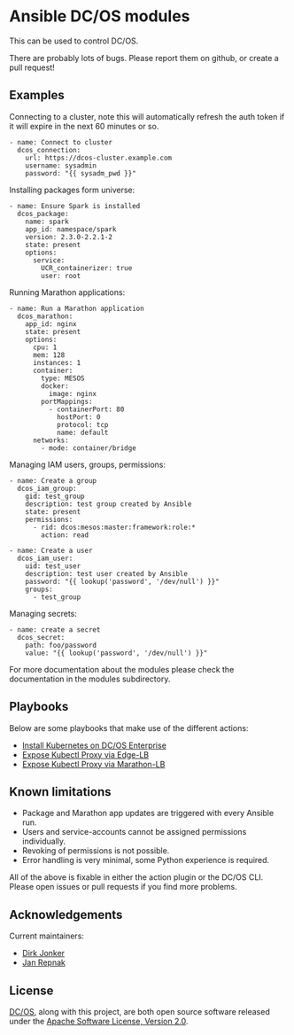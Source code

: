 # Ansible DC/OS modules

This can be used to control DC/OS.

There are probably lots of bugs. Please report them on github, or create a pull request!

## Examples

Connecting to a cluster, note this will automatically refresh the auth token if it will expire in the next 60 minutes or so.

    - name: Connect to cluster
      dcos_connection:
        url: https://dcos-cluster.example.com
        username: sysadmin
        password: "{{ sysadm_pwd }}"

Installing packages form universe:

    - name: Ensure Spark is installed
      dcos_package:
        name: spark
        app_id: namespace/spark
        version: 2.3.0-2.2.1-2
        state: present
        options:
          service:
            UCR_containerizer: true
            user: root

Running Marathon applications:

    - name: Run a Marathon application
      dcos_marathon:
        app_id: nginx
        state: present
        options:
          cpu: 1
          mem: 128
          instances: 1
          container:
            type: MESOS
            docker:
              image: nginx
            portMappings:
              - containerPort: 80
                hostPort: 0
                protocol: tcp
                name: default
          networks:
            - mode: container/bridge

Managing IAM users, groups, permissions:

    - name: Create a group
      dcos_iam_group:
        gid: test_group
        description: test group created by Ansible
        state: present
        permissions:
          - rid: dcos:mesos:master:framework:role:*
            action: read

    - name: Create a user
      dcos_iam_user:
        uid: test_user
        description: test user created by Ansible
        password: "{{ lookup('password', '/dev/null') }}"
        groups:
          - test_group

Managing secrets:

    - name: create a secret
      dcos_secret:
        path: foo/password
        value: "{{ lookup('password', '/dev/null') }}"

For more documentation about the modules please check the documentation in the modules
subdirectory.

## Playbooks

Below are some playbooks that make use of the different actions:

* [Install Kubernetes on DC/OS Enterprise](plays/kubernetes.yml)
* [Expose Kubectl Proxy via Edge-LB](plays/kubectl-edgelb.yml)
* [Expose Kubectl Proxy via Marathon-LB](plays/kubectl-mlb.yml)

## Known limitations

* Package and Marathon app updates are triggered with every Ansible run.
* Users and service-accounts cannot be assigned permissions individually.
* Revoking of permissions is not possible.
* Error handling is very minimal, some Python experience is required.

All of the above is fixable in either the action plugin or the DC/OS CLI. Please open issues or pull requests if you find more problems.

## Acknowledgements

Current maintainers:

* [Dirk Jonker][github-dirkjonker]
* [Jan Repnak][github-jrx]

## License

[DC/OS][github-dcos], along with this project, are both open source software released under the
[Apache Software License, Version 2.0](LICENSE).

[github-dcos]: https://github.com/dcos/dcos
[github-jrx]: https://github.com/jrx
[github-dirkjonker]: https://github.com/dirkjonker
